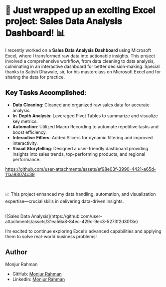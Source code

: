 # 🚀 𝐉𝐮𝐬𝐭 𝐰𝐫𝐚𝐩𝐩𝐞𝐝 𝐮𝐩 𝐚𝐧 𝐞𝐱𝐜𝐢𝐭𝐢𝐧𝐠 𝐄𝐱𝐜𝐞𝐥 𝐩𝐫𝐨𝐣𝐞𝐜𝐭: 𝐒𝐚𝐥𝐞𝐬 𝐃𝐚𝐭𝐚 𝐀𝐧𝐚𝐥𝐲𝐬𝐢𝐬 𝐃𝐚𝐬𝐡𝐛𝐨𝐚𝐫𝐝! 📊

I recently worked on a 𝐒𝐚𝐥𝐞𝐬 𝐃𝐚𝐭𝐚 𝐀𝐧𝐚𝐥𝐲𝐬𝐢𝐬 𝐃𝐚𝐬𝐡𝐛𝐨𝐚𝐫𝐝 using Microsoft Excel, where I transformed raw data into actionable insights. This project involved a comprehensive workflow, from data cleaning to data analysis, culminating in an interactive dashboard for better decision-making. Special thanks to Satish Dhawale, sir, for his masterclass on Microsoft Excel and for sharing the data for practice. 

## 𝐊𝐞𝐲 𝐓𝐚𝐬𝐤𝐬 𝐀𝐜𝐜𝐨𝐦𝐩𝐥𝐢𝐬𝐡𝐞𝐝:

- 𝐃𝐚𝐭𝐚 𝐂𝐥𝐞𝐚𝐧𝐢𝐧𝐠: Cleaned and organized raw sales data for accurate analysis.
- 𝐈𝐧-𝐃𝐞𝐩𝐭𝐡 𝐀𝐧𝐚𝐥𝐲𝐬𝐢𝐬: Leveraged Pivot Tables to summarize and visualize key metrics.
- 𝐀𝐮𝐭𝐨𝐦𝐚𝐭𝐢𝐨𝐧: Utilized Macro Recording to automate repetitive tasks and boost efficiency.
- 𝐈𝐧𝐭𝐞𝐫𝐚𝐜𝐭𝐢𝐯𝐞 𝐅𝐢𝐥𝐭𝐞𝐫𝐬: Added Slicers for dynamic filtering and improved interactivity.
- 𝐕𝐢𝐬𝐮𝐚𝐥 𝐒𝐭𝐨𝐫𝐲𝐭𝐞𝐥𝐥𝐢𝐧𝐠: Designed a user-friendly dashboard providing insights into sales trends, top-performing products, and regional performance.



https://github.com/user-attachments/assets/ef98e03f-3990-4421-a65d-11aa93074c39


<br>

📈 This project enhanced my data handling, automation, and visualization expertise—crucial skills in delivering data-driven insights.

<br>
![Sales Data Analysis](https://github.com/user-attachments/assets/31ea56a8-84ec-429c-9ec3-5273f2d30f3e)


I’m excited to continue exploring Excel’s advanced capabilities and applying them to solve real-world business problems!

## Author
Monjur Rahman
- GitHub: [Monjur Rahman](https://github.com/monjur77)
- LinkedIn: [Monjur Rahman](https://www.linkedin.com/in/monjur-rahman77/)
